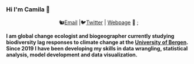 ### Hi I'm Camila 👋


<div align="center">

🐿️[Email][Email] |🐦[Twitter][Twitter]  | [Webpage][Webpage]  🍂 ;
</div>

<!--
Quick Link
-->
[Twitter]:https://twitter.com/lacapary
[Email]:mailto:lc.pacheco27@gmail.com
[Webpage]:https://lacapary.github.io/

**I am global change ecologist and biogeographer currently studying biodiversity lag responses to climate change at the [University of Bergen](https://www.uib.no/en/rg/EECRG). 
Since 2019 I have been developing my skills in data wrangling, statistical analysis, model development and data visualization.** 

